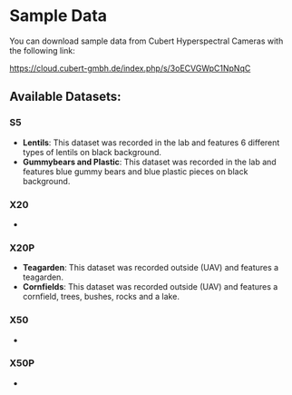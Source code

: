 # Sample Data

You can download sample data from Cubert Hyperspectral Cameras with the following link:

https://cloud.cubert-gmbh.de/index.php/s/3oECVGWpC1NpNqC

## Available Datasets:

### S5
- __Lentils__: 	This dataset was recorded in the lab and features 6 different types of lentils on black background. 
- __Gummybears and Plastic__: This dataset was recorded in the lab and features blue gummy bears and blue plastic pieces on black background. 

### X20
-

### X20P
- __Teagarden__: This dataset was recorded outside (UAV) and features a teagarden. 
- __Cornfields__: This dataset was recorded outside (UAV) and features a cornfield, trees, bushes, rocks and a lake. 
### X50
-

### X50P
-
